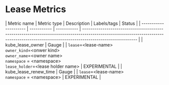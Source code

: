 # Lease Metrics

| Metric name           | Metric type | Description | Labels/tags                                                                                                                                                                             | Status       |
| --------------------- | ----------- | ----------- | --------------------------------------------------------------------------------------------------------------------------------------------------------------------------------------- |
| kube_lease_owner      | Gauge       |             | `lease`=&lt;lease-name&gt; <br> `owner_kind`=&lt;onwer kind&gt; <br> `owner_name`=&lt;owner name&gt; <br> `namespace` = &lt;namespace&gt; <br> `lease_holder`=&lt;lease holder name&gt; | EXPERIMENTAL |
| kube_lease_renew_time | Gauge       |             | `lease`=&lt;lease-name&gt;  <br> `namespace` = &lt;namespace&gt;                                                                                                                        | EXPERIMENTAL |
